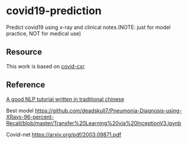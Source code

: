 # covid19-prediction
Predict covid19 using x-ray and clinical notes.(NOTE: just for model practice, NOT for medical use)


## Resource
This work is based on [covid-cxr](https://github.com/aildnont/covid-cxr).



## Reference
[A good NLP tutorial written in traditional chinese](https://leemeng.tw/shortest-path-to-the-nlp-world-a-gentle-guide-of-natural-language-processing-and-deep-learning-for-everyone.html#%E5%81%87%E6%96%B0%E8%81%9E%E5%88%86%E9%A1%9E%E4%BB%BB%E5%8B%99) 

Best model
https://github.com/deadskull7/Pneumonia-Diagnosis-using-XRays-96-percent-Recall/blob/master/Transfer%20Learning%20via%20InceptionV3.ipynb

Covid-net
https://arxiv.org/pdf/2003.09871.pdf 